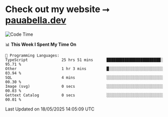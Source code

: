 # Check out my website ⭢ [pauabella.dev](https://pauabella.dev)

<!--START_SECTION:waka-->
![Code Time](http://img.shields.io/badge/Code%20Time-4%2C438%20hrs%2053%20mins-blue)

📊 **This Week I Spent My Time On** 

```text
💬 Programming Languages: 
TypeScript               25 hrs 51 mins      ████████████████████████░   95.71 % 
Other                    1 hr 3 mins         █░░░░░░░░░░░░░░░░░░░░░░░░   03.94 % 
SQL                      4 mins              ░░░░░░░░░░░░░░░░░░░░░░░░░   00.30 % 
Image (svg)              0 secs              ░░░░░░░░░░░░░░░░░░░░░░░░░   00.03 % 
Gettext Catalog          0 secs              ░░░░░░░░░░░░░░░░░░░░░░░░░   00.01 % 
```


 Last Updated on 18/05/2025 14:05:09 UTC
<!--END_SECTION:waka-->
